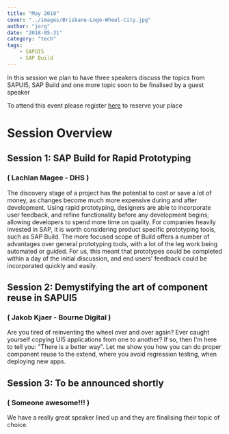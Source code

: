 ```yaml
---
title: "May 2018"
cover: "../images/Brisbane-Logo-Wheel-City.jpg"
author: "jorg"
date: "2018-05-31"
category: "tech"
tags:
    - SAPUI5
    - SAP Build
---
```

In this session we plan to have three speakers discuss the topics from SAPUI5, SAP Build and one more topic soon to be finalised by a guest speaker

To attend this event please register [here](https://www.eventbrite.com/e/sap-inside-track-brisbane-may-2018-tickets-45431764631) to reserve your place

# Session Overview

## Session 1: SAP Build for Rapid Prototyping
### ( Lachlan Magee - DHS )
The discovery stage of a project has the potential to cost or save a lot of money, as changes become much more expensive during and after development. Using rapid prototyping, designers are able to incorporate user feedback, and refine functionality before any development begins; allowing developers to spend more time on quality. For companies heavily invested in SAP, it is worth considering product specific prototyping tools, such as SAP Build. The more focused scope of Build offers a number of advantages over general prototyping tools, with a lot of the leg work being automated or guided. For us, this meant that prototypes could be completed within a day of the initial discussion, and end users' feedback could be incorporated quickly and easily.

## Session 2: Demystifying the art of component reuse in SAPUI5
### ( Jakob Kjaer - Bourne Digital )

Are you tired of reinventing the wheel over and over again? Ever caught yourself copying UI5 applications from one to another? If so, then I'm here to tell you: "There is a better way". Let me show you how you can do proper component reuse to the extend, where you avoid regression testing, when deploying new apps.


## Session 3: To be announced shortly
### ( Someone awesome!!! )
We have a really great speaker lined up and they are finalising their topic of choice.   